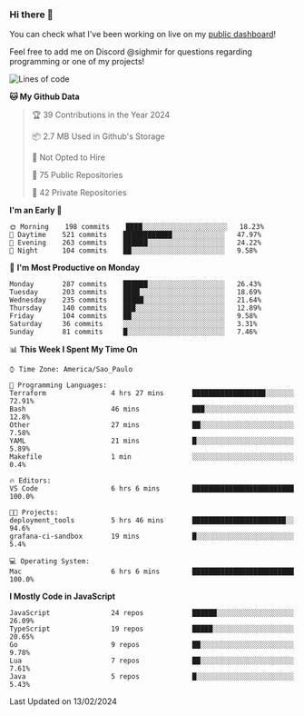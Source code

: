 ### Hi there 👋

<!--
**guicaulada/guicaulada** is a ✨ _special_ ✨ repository because its `README.md` (this file) appears on your GitHub profile.

Here are some ideas to get you started:

- 🔭 I’m currently working on ...
- 🌱 I’m currently learning ...
- 👯 I’m looking to collaborate on ...
- 🤔 I’m looking for help with ...
- 💬 Ask me about ...
- 📫 How to reach me: ...
- 😄 Pronouns: ...
- ⚡ Fun fact: ...
-->

You can check what I've been working on live on my [public dashboard](https://guicaulada.grafana.net/public-dashboards/7b7f644500ec4e6cb5d7a4e7b5ed0dab)!

Feel free to add me on Discord @sighmir for questions regarding programming or one of my projects!

<!--START_SECTION:waka-->
![Lines of code](https://img.shields.io/badge/From%20Hello%20World%20I%27ve%20Written-25.5%20million%20lines%20of%20code-blue)

**🐱 My Github Data** 

> 🏆 39 Contributions in the Year 2024
 > 
> 📦 2.7 MB Used in Github's Storage 
 > 
> 🚫 Not Opted to Hire
 > 
> 📜 75 Public Repositories 
 > 
> 🔑 42 Private Repositories  
 > 
**I'm an Early 🐤** 

```text
🌞 Morning    198 commits    ████░░░░░░░░░░░░░░░░░░░░░   18.23% 
🌆 Daytime    521 commits    ████████████░░░░░░░░░░░░░   47.97% 
🌃 Evening    263 commits    ██████░░░░░░░░░░░░░░░░░░░   24.22% 
🌙 Night      104 commits    ██░░░░░░░░░░░░░░░░░░░░░░░   9.58%

```
📅 **I'm Most Productive on Monday** 

```text
Monday       287 commits    ██████░░░░░░░░░░░░░░░░░░░   26.43% 
Tuesday      203 commits    ████░░░░░░░░░░░░░░░░░░░░░   18.69% 
Wednesday    235 commits    █████░░░░░░░░░░░░░░░░░░░░   21.64% 
Thursday     140 commits    ███░░░░░░░░░░░░░░░░░░░░░░   12.89% 
Friday       104 commits    ██░░░░░░░░░░░░░░░░░░░░░░░   9.58% 
Saturday     36 commits     ░░░░░░░░░░░░░░░░░░░░░░░░░   3.31% 
Sunday       81 commits     █░░░░░░░░░░░░░░░░░░░░░░░░   7.46%

```


📊 **This Week I Spent My Time On** 

```text
⌚︎ Time Zone: America/Sao_Paulo

💬 Programming Languages: 
Terraform                4 hrs 27 mins       ██████████████████░░░░░░░   72.91% 
Bash                     46 mins             ███░░░░░░░░░░░░░░░░░░░░░░   12.8% 
Other                    27 mins             ██░░░░░░░░░░░░░░░░░░░░░░░   7.58% 
YAML                     21 mins             █░░░░░░░░░░░░░░░░░░░░░░░░   5.89% 
Makefile                 1 min               ░░░░░░░░░░░░░░░░░░░░░░░░░   0.4%

🔥 Editors: 
VS Code                  6 hrs 6 mins        █████████████████████████   100.0%

🐱‍💻 Projects: 
deployment_tools         5 hrs 46 mins       ███████████████████████░░   94.6% 
grafana-ci-sandbox       19 mins             █░░░░░░░░░░░░░░░░░░░░░░░░   5.4%

💻 Operating System: 
Mac                      6 hrs 6 mins        █████████████████████████   100.0%

```

**I Mostly Code in JavaScript** 

```text
JavaScript               24 repos            ██████░░░░░░░░░░░░░░░░░░░   26.09% 
TypeScript               19 repos            █████░░░░░░░░░░░░░░░░░░░░   20.65% 
Go                       9 repos             ██░░░░░░░░░░░░░░░░░░░░░░░   9.78% 
Lua                      7 repos             ██░░░░░░░░░░░░░░░░░░░░░░░   7.61% 
Java                     5 repos             █░░░░░░░░░░░░░░░░░░░░░░░░   5.43%

```



 Last Updated on 13/02/2024
<!--END_SECTION:waka-->
